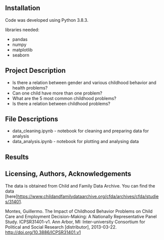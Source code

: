 ## Installation

Code was developed using Python 3.8.3.

libraries needed:

- pandas
- numpy
- matplotlib
- seaborn

## Project Description

- Is there a relation between gender and various childhood behavior and health problems?
- Can one child have more than one problem? 
- What are the 5 most common childhood problems?
- Is there a relation between childhood problems?


## File Descriptions
- data_cleaning.ipynb - notebook for cleaning and preparing data for analysis
- data_analysis.ipynb - notebook for plotting and analysing data


## Results


## Licensing, Authors, Acknowledgements

The data is obtained from Child and Family Data Archive. You can find the data [here]https://www.childandfamilydataarchive.org/cfda/archives/cfda/studies/31401. 

Montes, Guillermo. The Impact of Childhood Behavior Problems on Child Care
and Employment Decision-Making: A Nationally Representative Panel Study.
ICPSR31401-v1. Ann Arbor, MI: Inter-university Consortium for Political and
Social Research [distributor], 2013-03-22.
http://doi.org/10.3886/ICPSR31401.v1
